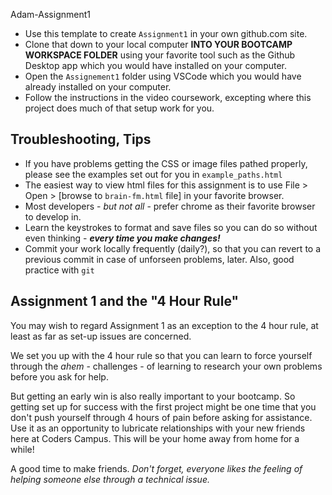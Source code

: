 Adam-Assignment1

- Use this template to create `Assignment1` in your own github.com site.
- Clone that down to your local computer **INTO YOUR BOOTCAMP WORKSPACE FOLDER** using your favorite tool such as the Github Desktop app which you would have installed on your computer.
- Open the `Assignement1` folder using VSCode which you would have already installed on your computer.
- Follow the instructions in the video coursework, excepting where this project does much of that setup work for you.

## Troubleshooting, Tips

- If you have problems getting the CSS or image files pathed properly, please see the examples set out for you in `example_paths.html`
- The easiest way to view html files for this assignment is to use 
File > Open > [browse to `brain-fm.html` file] in your favorite browser.
- Most developers - _but not all_ - prefer chrome as their favorite browser to develop in.
- Learn the keystrokes to format and save files so you can do so without even thinking - _**every time you make changes!**_
- Commit your work locally frequently (daily?), so that you can revert to a previous commit in case of unforseen problems, later. Also, good practice with `git`

## Assignment 1 and the "4 Hour Rule"

You may wish to regard Assignment 1 as an exception to the 4 hour rule, at least as far as set-up issues are concerned.

We set you up with the 4 hour rule so that you can learn to force yourself through the _ahem_ - challenges - of learning to research your own problems before you ask for help.

But getting an early win is also really important to your bootcamp. So getting set up for success with the first project might be one time that you don't push yourself through 4 hours of pain before asking for assistance. Use it as an opportunity to lubricate relationships with your new friends here at Coders Campus. This will be your home away from home for a while! 

A good time to make friends. _Don't forget, everyone likes the feeling of helping someone else through a technical issue._